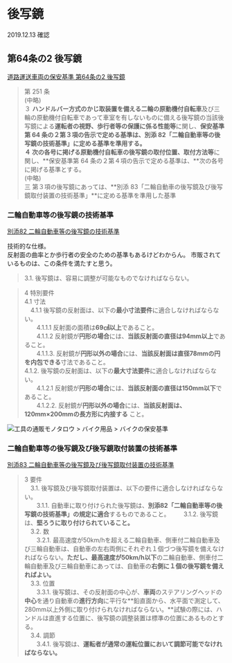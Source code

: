 # 後写鏡
2019.12.13 確認
## 第64条の2 後写鏡
[道路運送車両の保安基準 第64条の2 後写鏡](https://www.mlit.go.jp/common/000187708.pdf)
> 第 251 条  
(中略)<br/>
３ **ハンドルバー方式のかじ取装置を備える二輪の原動機付自転車**及び三輪の原動機付自転車であって車室を有しないものに備える後写鏡の当該後写鏡による**運転者の視野、歩行者等の保護に係る性能等**に関し、**保安基準第 64 条の２第３項の告示で定める基準は、別添 82「二輪自動車等の後写鏡の技術基準」**に定める基準を準用する。<br/>
４ 次の各号に掲げる原動機付自転車の後写鏡の**取付位置、取付方法等**に関し、**保安基準第 64 条の２第４項の告示で定める基準は、**次の各号に掲げる基準とする。<br/>
(中略)<br/>
三 第３項の後写鏡にあっては、**別添 83「二輪自動車の後写鏡及び後写鏡取付装置の技術基準」**に定める基準を準用した基準

### 二輪自動車等の後写鏡の技術基準
[別添82 二輪自動車等の後写鏡の技術基準](https://www.mlit.go.jp/common/000190498.pdf)

技術的な仕様。  
反射面の曲率とか歩行者の安全のための基準もあるけどわからん。
市販されているものは、この条件を満たすと思う。  

> 3.1. 後写鏡は、容易に調整が可能なものでなければならない。  

> 4 特別要件 <br>
4.1 寸法 <br>
　4.1.1 後写鏡の反射面は、以下の**最小寸法要件**に適合しなければならない。 <br>
　　4.1.1.1 反射面の面積は**69㎠以上**であること。 <br>
　　4.1.1.2 反射鏡が**円形の場合**には、**当該反射面の直径は94mm以上**であること。 <br>
　　4.1.1.3. 反射鏡が**円形以外の場合**には、**当該反射面は直径78mmの円を内包できる**寸法であること。 <br>
  4.1.2. 後写鏡の反射面は、以下の**最大寸法要件**に適合しなければならない。 <br>
　　4.1.2.1 反射鏡が**円形の場合**には、**当該反射面の直径は150mm以下**であること。 <br>
　　4.1.2.2. 反射鏡が**円形以外の場合**には、**当該反射面は、120mm×200mmの長方形に内接する** こと。 <br>

![工具の通販モノタロウ > バイク用品 > バイクの保安基準](https://jp.images-monotaro.com/pages/productinfo/bike_standard/bike_standard01.gif)


### 二輪自動車等の後写鏡及び後写鏡取付装置の技術基準

[別添83 二輪自動車等の後写鏡及び後写鏡取付装置の技術基準](https://www.mlit.go.jp/common/000190499.pdf)

> 3 要件<br>
　3.1. 後写鏡及び後写鏡取付装置は、以下の要件に適合しなければならない。<br>
　　3.1.1. 自動車に取り付けられた後写鏡は、**別添82「二輪自動車等の後写鏡の技術基準」の規定に適合**するものであること。
　　3.1.2. 後写鏡は、**堅ろうに取り付けられていること。**<br>
　3.2. 数<br>
　　3.2.1. 最高速度が50km/hを超える二輪自動車、側車付二輪自動車及び三輪自動車は、自動車の左右両側にそれぞれ１個づつ後写鏡を備えなければならない。**ただし、最高速度が50km/h以下**の二輪自動車、側車付二輪自動車及び三輪自動車にあっては、自動車の**右側に１個の後写鏡を備えればよい。**<br>
　3.3. 位置<br>
　　3.3.1. 後写鏡は、その反射面の中心が、**車両**のステアリングへッドの**中心**を通り自動車の**進行方向**に平行な**鉛直面から、水平面で測定して、280mm以上外側に取り付けられなければならない。**試験の際には、ハンドルは直進する位置に、後写鏡の調整装置は標準の位置にあるものとする。<br>
　3.4. 調節<br>
　　3.4.1. 後写鏡は、**運転者が通常の運転位置において調節可能でなければならない。**
